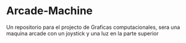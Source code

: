 # Arcade-Machine
Un repositorio para el projecto de Graficas computacionales, sera una maquina arcade con un joystick y una luz en la parte superior
